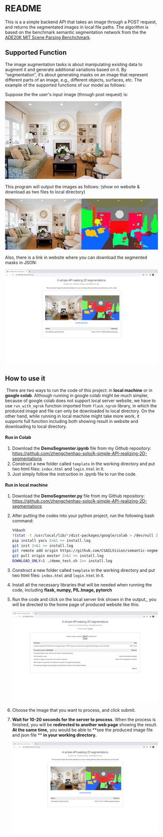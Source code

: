 # README

This is a a simple backend API that takes an image through a POST request, and returns the segmentated images in local file paths. The algorithm is based on the benchmark semantic segmentation network from the the [ADE20K MIT Scene Parsing Benchchmark](http://sceneparsing.csail.mit.edu/).

## Supported Function

The image augmentation tasks is about manipulating existing data to augment it and generate additional variations based on it. By “segmentation”, it’s about generating masks on an image that represent different parts of an image, e.g., different objects, surfaces, etc. The example of the supported functions of our model as follows:

Suppose the the user's input image (through post request) is: 

<img src="./picture_in_readme/1.jpg" alt="1" style="zoom:50%;" />

This program will output the images as follows: (show on website & download as two files to local directory) 

![result](./picture_in_readme/result.jpg)

Also, there is a link in website where you can download the segmented masks in JSON:

![web2](./picture_in_readme/web2.png)

## How to use it

​	There are two ways to run the code of this project: in **local machine** or in **google colab**. Although running in google colab might be much simpler, because of google colab does not support local server website, we have to use `run_with_ngrok` function imported from `flask_ngrok` library, in which the produced image and file can only be downloaded to local directory. On the other hand, while running in local machine might take more work, it supports full function including both showing result in website and downloading to local directory.

#### Run in Colab

1. Download the **DemoSegmenter.ipynb** file from my Github repository: https://github.com/zhengchenhao-solo/A-simple-API-realizing-2D-segmentations
2. Construct a new folder called `template` in the working directory and put two html files: `index.html` and `login.html` in it.
3. Just simply  follow the instruction in .ipynb file to run the code. 

#### Run in local machine

1. Download the **DemoSegmenter.py** file from my Github repository: https://github.com/zhengchenhao-solo/A-simple-API-realizing-2D-segmentations

2. After putting  the codes into your python project, run the following bash command:

   ```bash
   %%bash
   !(stat -t /usr/local/lib/*/dist-packages/google/colab > /dev/null 2>&1) && exit 
   pip install yacs 2>&1 >> install.log
   git init 2>&1 >> install.log
   git remote add origin https://github.com/CSAILVision/semantic-segmentation-pytorch.git 2>> install.log
   git pull origin master 2>&1 >> install.log
   DOWNLOAD_ONLY=1 ./demo_test.sh 2>> install.log
   ```

3. Construct a new folder called `template` in the working directory and put two html files: `index.html` and `login.html` in it.

4. Install all the necessary libraries that will be needed when running the code, including **flask, numpy, PIL.Image, pytorch**

5. Run the code and click on the local server link shown in the output,, you will be directed to the home page of produced website like this: 

   ![web1](./picture_in_readme/web1.png)

6. Choose the image that you want to process, and click submit.

7. **Wait for 10-20 seconds for the server to process**. When the process is finished, you will be **redirected to another web page** showing the result. **At the same time,** you would be able to **see the produced image file and json file ** **in your working directory.**

   ![web2](./picture_in_readme/web2.png)

